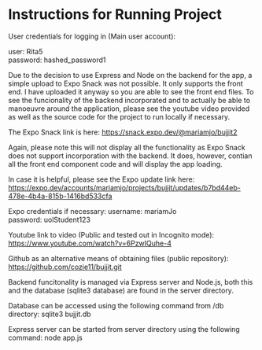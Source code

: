 # Instructions for Running Project

User credentials for logging in (Main user account):

user: Rita5     
password: hashed_password1  

Due to the decision to use Express and Node on the backend for the app, a simple upload to Expo Snack was not possible. It only supports the front end. I have uploaded it anyway so you are able to see the front end files. To see the funcionality of the backend incorporated and to actually be able to manoeuvre around the application, please see the youtube video provided as well as the source code for the project to run locally if necessary. 

The Expo Snack link is here:
https://snack.expo.dev/@mariamjo/bujjit2

Again, please note this will not display all the functionality as Expo Snack does not support incorporation with the backend. It does, however, contian all the front end component code and will display the app loading.

In case it is helpful, please see the Expo update link here:
https://expo.dev/accounts/mariamjo/projects/bujjit/updates/b7bd44eb-478e-4b4a-815b-1416bd533cfa

Expo credentials if necessary: 
username: mariamJo	
password: uolStudent123


Youtube link to video (Public and tested out in Incognito mode): 
https://www.youtube.com/watch?v=6PzwIQuhe-4

Github as an alternative means of obtaining files (public repository):
https://github.com/cozie11/bujjit.git


Backend funcitonality is managed via Express server and Node.js, both this and the database (sqlite3 database) are found in the server directory.

Database can be accessed using the following command from /db directory:
sqlite3 bujjit.db

Express server can be started from server directory using the following command: 
node app.js
